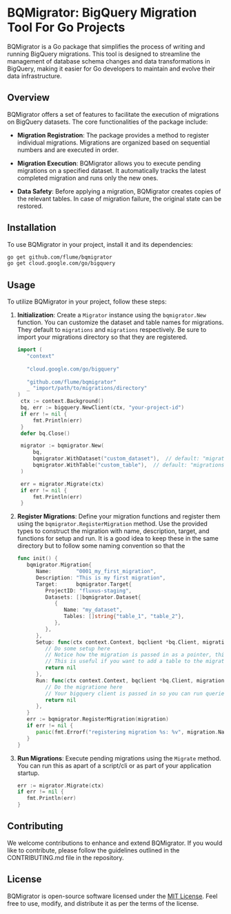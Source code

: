 # BQMigrator: BigQuery Migration Tool For Go Projects

BQMigrator is a Go package that simplifies the process of writing and running BigQuery migrations. This tool is designed
to streamline the management of database schema changes and data transformations in BigQuery, making it easier for Go
developers to maintain and evolve their data infrastructure.

## Overview

BQMigrator offers a set of features to facilitate the execution of migrations on BigQuery datasets. The core
functionalities of the package include:

- **Migration Registration**: The package provides a method to register individual migrations. Migrations are organized
  based on sequential numbers and are executed in order.

- **Migration Execution**: BQMigrator allows you to execute pending migrations on a specified dataset. It automatically
  tracks the latest completed migration and runs only the new ones.

- **Data Safety**: Before applying a migration, BQMigrator creates copies of the relevant tables. In case of migration
  failure, the original state can be restored.

## Installation

To use BQMigrator in your project, install it and its dependencies:

   ```sh
   go get github.com/flume/bqmigrator
   go get cloud.google.com/go/bigquery
   ```

## Usage

To utilize BQMigrator in your project, follow these steps:

1. **Initialization**: Create a `Migrator` instance using the `bqmigrator.New` function.
   You can customize the dataset and table names for migrations. They default to `migrations` and `migrations`
   respectively.
   Be sure to import your migrations directory so that they are registered.

   ```go
   import (
      "context"
      
      "cloud.google.com/go/bigquery"
      
      "github.com/flume/bqmigrator"
      _ "import/path/to/migrations/directory"
   )
    ctx := context.Background()
    bq, err := bigquery.NewClient(ctx, "your-project-id")
    if err != nil {
        fmt.Println(err)
    }
    defer bq.Close()
   
    migrator := bqmigrator.New(
        bq,
        bqmigrator.WithDataset("custom_dataset"),  // default: "migrations"
        bqmigrator.WithTable("custom_table"),  // default: "migrations"
    )
   
    err = migrator.Migrate(ctx)
    if err != nil {
        fmt.Println(err)
    }
   ```

2. **Register Migrations**: Define your migration functions and register them using the `bqmigrator.RegisterMigration`
   method.
   Use the provided types to construct the migration with name, description, target, and functions for setup and run.
   It is a good idea to keep these in the same directory but to follow some naming convention so that the

   ```go
   func init() {
      bqmigrator.Migration{
         Name:        "0001_my_first_migration",
         Description: "This is my first migration",
         Target:      bqmigrator.Target{
            ProjectID: "fluxus-staging",
            Datasets: []bqmigrator.Dataset{
               {
                  Name: "my_dataset",
                  Tables: []string{"table_1", "table_2"},
               },
            },
         },
         Setup: func(ctx context.Context, bqclient *bq.Client, migration *bqmigrator.Migration) error {
            // Do some setup here
            // Notice how the migration is passed in as a pointer, this allows you to dynamically add datasets and tables to the migration
            // This is useful if you want to add a table to the migration based on some condition
            return nil
         },
         Run: func(ctx context.Context, bqclient *bq.Client, migration bqmigrator.Migration) error {
            // Do the migratione here
            // Your bigquery client is passed in so you can run queries, update tables, or change datasets, really anything
            return nil
         },
      }
      err := bqmigrator.RegisterMigration(migration)
      if err != nil {
         panic(fmt.Errorf("registering migration %s: %v", migration.Name, err))
      }
   }
   ```

3. **Run Migrations**: Execute pending migrations using the `Migrate` method. You can run this as apart of a script/cli
   or as part of your application startup.

   ```go
   err := migrator.Migrate(ctx)
   if err != nil {
      fmt.Println(err)
   }
   ```

## Contributing

We welcome contributions to enhance and extend BQMigrator. If you would like to contribute, please follow the guidelines
outlined in the CONTRIBUTING.md file in the repository.

## License

BQMigrator is open-source software licensed under the [MIT License](https://opensource.org/licenses/MIT). Feel free to
use, modify, and distribute it as per the terms of the license.
